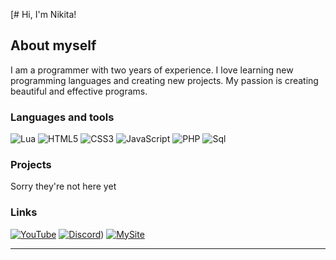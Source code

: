 [# Hi, I'm Nikita!

## About myself
I am a programmer with two years of experience. I love learning new programming languages and creating new projects. My passion is creating beautiful and effective programs.

### Languages and tools

![Lua](https://img.shields.io/badge/-Lua-090909?style=for-the-badge&logo=Lua)
![HTML5](https://img.shields.io/badge/-HTML5-000000?style=for-the-badge&logo=html5)
![CSS3](https://img.shields.io/badge/-CSS3-000000?style=for-the-badge&logo=css3)
![JavaScript](https://img.shields.io/badge/-JavaScript-090909?style=for-the-badge&logo=JavaScript)
![PHP](https://img.shields.io/badge/-PHP-090909?style=for-the-badge&logo=PHP)
![Sql](https://img.shields.io/badge/-Sql-090909?style=for-the-badge&logo=mysql)

### Projects
Sorry they're not here yet

### Links

[![YouTube](https://img.shields.io/badge/-YouTube-FF0000?style=for-the-badge&logo=YouTube)](https://youtube.com/@matematica_youtube)
[![Discord](https://img.shields.io/badge/-Discord-090909?style=for-the-badge&logo=Discord)](https://discord.gg/5gKushTPSR))
[![MySite](https://img.shields.io/badge/-MySite-1E90FF?style=for-the-badge&logo=MySite)](https://matematica.siteinternet.ru/)

___________________________________________________________________________________________________________________________________________________
